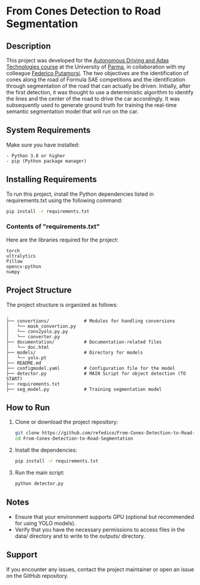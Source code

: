 # From Cones Detection to Road Segmentation

## Description

This project was developed for the [Autonomous Driving and Adas Technologies course](https://corsi.unipr.it/en/ugov/degreecourse/225616) at the University of [Parma](https://www.unipr.it/), in collaboration with my colleague [Federico Putamorsi](https://github.com/refedico). The two objectives are the identification of cones along the road of Formula SAE competitions and the identification through segmentation of the road that can actually be driven. Initially, after the first detection, it was thought to use a deterministic algorithm to identify the lines and the center of the road to drive the car accordingly. It was subsequently used to generate ground truth for training the real-time semantic segmentation model that will run on the car.

## System Requirements

Make sure you have installed:

    - Python 3.8 or higher
    - pip (Python package manager)

## Installing Requirements

To run this project, install the Python dependencies listed in requirements.txt using the following command:

```bash
pip install -r requirements.txt
```

### Contents of "requirements.txt"

Here are the libraries required for the project:

```
torch
ultralytics
Pillow
opencv-python
numpy
```

## Project Structure

The project structure is organized as follows:
```
.  
├── convertions/             # Modules for handling conversions  
│   └── mask_convertion.py 
│   └── conv2yolo.py.py 
│   └── converter.py 
├── documentation/           # Documentation-related files  
│   └── doc.html              
├── models/                  # Directory for models  
│   └── yolo.pt             
├── README.md                 
├── configmodel.yaml         # Configuration file for the model  
├── detector.py              # MAIN Script for object detection (TO START) 
├── requirements.txt   
├── seg_model.py             # Training segmentation model  
```

## How to Run
1. Clone or download the project repository:

   ```bash
   git clone https://github.com/refedico/From-Cones-Detection-to-Road-Segmentation
   cd From-Cones-Detection-to-Road-Segmentation
   ```

2. Install the dependencies:

   ```bash
   pip install -r requirements.txt
   ```

3. Run the main script:

   ```bash
   python detector.py
   ```

## Notes
- Ensure that your environment supports GPU (optional but recommended for using YOLO models).
- Verify that you have the necessary permissions to access files in the data/ directory and to write to the outputs/ directory.

## Support
If you encounter any issues, contact the project maintainer or open an issue on the GitHub repository.
